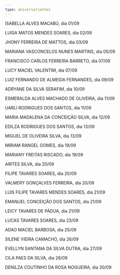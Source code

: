 ```yaml
---
type: aniversariantes
---
```


ISABELLA ALVES MACABÚ, dia 01/09
 
 
LUISA MATOS MENDES SOARES, dia 02/09
 
 
JHONY FERREIRA DE MATTOS, dia 03/09
 
 
MARIANA VASCONCELOS NUNES MARTINS, dia 05/09
 
 
FRANCISCO CARLOS FERREIRA BARRETO, dia 07/09
 
 
LUCY MACIEL VALENTIM, dia 07/09
 
 
LUIZ FERNANDO DE ALMEIDA FERNANDES, dia 09/09
  
 
ADRYANE DA SILVA SERAFIM, dia 10/09
  
 
ESMERALDA ALVES MACHADO DE OLIVEIRA, dia 11/09
  
 
UARLI RODRIGUES DOS SANTOS, dia 11/09
  
 
MARIA MADALENA DA CONCEIÇÃO SILVA, dia 12/09
  
 
EDILZA RODRIGUES DOS SANTOS, dia 13/09
  
 
MIGUEL DE OLIVEIRA SILVA, dia 13/09
  
 
MIRIAM RANGEL GOMES, dia 19/09
  
 
MARIANY FREITAS RISCADO, dia 19/09
  
 
AIRTES SILVA, dia 20/09
  
 
FILIPE TAVARES SOARES, dia 20/09
  
 
VALMERY GONÇALVES FERREIRA, dia 20/09
  
 
LUIS FILIPE TAVARES MENDES SOARES, dia 21/09
  
 
EMANUEL CONCEIÇÃO DOS SANTOS, dia 21/09
  
 
LEICY TAVARES DE PÁDUA, dia 21/09
  
 
LUCAS TAVARES SOARES, dia 23/09
  
 
ADAO MACIEL BARBOSA, dia 25/09
  
 
SILENE VIEIRA CAMACHO, dia 26/09
  
 
EVELLYN SANTANA DA SILVA DUTRA, dia 27/09
  
 
CILA PAES DA SILVA, dia 28/09
  
 
DENILZA COUTINHO DA ROSA NOGUEIRA, dia 30/09